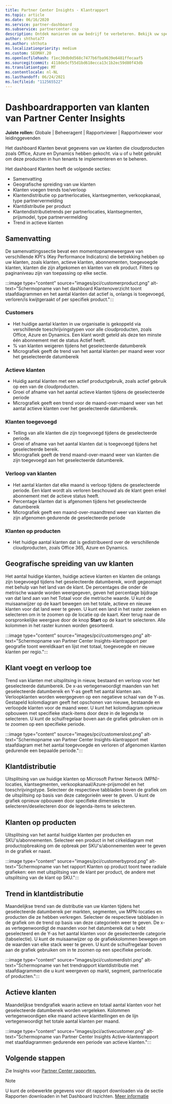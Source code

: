 ```yaml
---
title: Partner Center Insights - Klantrapport
ms.topic: article
ms.date: 06/16/2020
ms.service: partner-dashboard
ms.subservice: partnercenter-csp
description: Ontdek manieren om uw bedrijf te verbeteren. Bekijk uw specifieke klanttrends per geografie, per product en andere kenmerken.
author: shthota77
ms.author: shthota
ms.localizationpriority: medium
ms.custom: SEOMAY.20
ms.openlocfilehash: f1ec30db0d568c7477b6fba9639e6481ffecaaf5
ms.sourcegitcommit: 4118de5cf55d1bd618ecca13c1b2ec59d80f43db
ms.translationtype: MT
ms.contentlocale: nl-NL
ms.lasthandoff: 06/24/2021
ms.locfileid: "112565522"
---
```

# <a name="customers-dashboard-reports-from-partner-center-insights"></a>Dashboardrapporten van klanten van Partner Center Insights

**Juiste rollen:** Globale | Beheeragent | Rapportviewer | Rapportviewer voor leidinggevenden

Het dashboard Klanten bevat gegevens van uw klanten die cloudproducten zoals Office, Azure en Dynamics hebben gekocht. via u of u hebt gebruikt om deze producten in hun tenants te implementeren en te beheren. 
 
Het dashboard Klanten heeft de volgende secties: 

- Samenvatting  
- Geografische spreiding van uw klanten 
- Klanten voegen trends toe/verloop 
- Klantendistributie op partnerlocaties, klantsegmenten, verkoopkanaal, type partnervermelding 
- Klantdistributie per product 
- Klantendistributietrends per partnerlocaties, klantsegmenten, prijsmodel, type partnervermelding 
- Trend in actieve klanten 

## <a name="summary"></a>Samenvatting

De samenvattingssectie bevat een momentopnameweergave van verschillende KPI's (Key Performance Indicators) die betrekking hebben op uw klanten, zoals klanten, actieve klanten, abonnementen, toegevoegde klanten, klanten die zijn afgekomen en klanten van elk product. Filters op paginaniveau zijn van toepassing op elke sectie.

:::image type="content" source="images/pci/customerproduct.png" alt-text="Schermopname van het dashboard Klantenoverzicht toont staafdiagrammen en het aantal klanten dat actief is, onlangs is toegevoegd, verloren/is kwijtgeraakt of per specifiek product.":::

### <a name="customers"></a>Customers

- Het huidige aantal klanten in uw organisatie is gekoppeld via verschillende toeschrijvingstypen voor alle cloudproducten, zoals Office, Azure en Dynamics. Een klant wordt geteld als deze ten minste één abonnement met de status Actief heeft.  
- % van klanten weigeren tijdens het geselecteerde datumbereik 
- Micrografiek geeft de trend van het aantal klanten per maand weer voor het geselecteerde datumbereik

### <a name="active-customers"></a>Actieve klanten

- Huidig aantal klanten met een actief productgebruik, zoals actief gebruik op een van de cloudproducten.
- Groei of afname van het aantal actieve klanten tijdens de geselecteerde periode
- Micrografiek geeft een trend voor de maand-over-maand weer van het aantal actieve klanten over het geselecteerde datumbereik.

### <a name="customers-added"></a>Klanten toegevoegd

- Telling van alle klanten die zijn toegevoegd tijdens de geselecteerde periode.
- Groei of afname van het aantal klanten dat is toegevoegd tijdens het geselecteerde bereik.
- Micrografiek geeft de trend maand-over-maand weer van klanten die zijn toegevoegd aan het geselecteerde datumbereik.

### <a name="customers-churned"></a>Verloop van klanten
- Het aantal klanten dat elke maand is verloop tijdens de geselecteerde periode. Een klant wordt als verloren beschouwd als de klant geen enkel abonnement met de actieve status heeft. 
- Percentage klanten dat is afgenomen tijdens het geselecteerde datumbereik 
- Micrografiek geeft een maand-over-maandtrend weer van klanten die zijn afgenomen gedurende de geselecteerde periode 
 
### <a name="customers-by-products"></a>Klanten op producten

- Het huidige aantal klanten dat is gedistribueerd over de verschillende cloudproducten, zoals Office 365, Azure en Dynamics.  

## <a name="geographical-spread-of-your-customers"></a>Geografische spreiding van uw klanten

Het aantal huidige klanten, huidige actieve klanten en klanten die onlangs zijn toegevoegd tijdens het geselecteerde datumbereik, wordt gegeomapt met behulp van het land van de klant. De percentages die onder de metrische waarde worden weergegeven, geven het percentage bijdrage van dat land aan van het Totaal voor die metrische waarde. U kunt de muisaanwijzer op de kaart bewegen om het totale, actieve en nieuwe klanten voor dat land weer te geven. U kunt een land in het raster zoeken en selecteren om in te zoomen op de locatie op de kaart. Keer terug naar de oorspronkelijke weergave door de knop **Start** op de kaart te selecteren. Alle kolommen in het raster kunnen worden gesorteerd.  

:::image type="content" source="images/pci/customersgeo.png" alt-text="Schermopname van Partner Center Insights-klantrapport per geografie toont wereldkaart en lijst met totaal, toegevoegde en nieuwe klanten per regio.":::

## <a name="customer-adds-and-churns"></a>Klant voegt en verloop toe

Trend van klanten met uitsplitsing in nieuw, bestaand en verloop voor het geselecteerde datumbereik. De x-as vertegenwoordigt maanden van het geselecteerde datumbereik en Y-as geeft het aantal klanten aan. Verloopklanten worden weergegeven op een negatieve schaal van de Y-as. Gestapeld kolomdiagram geeft het opschonen van nieuwe, bestaande en verloopde klanten voor de maand weer. U kunt het kolomdiagram opnieuw opbouwen met specifieke stack-items door deze in de legenda te selecteren. U kunt de schuifregelaar boven aan de grafiek gebruiken om in te zoomen op een specifieke periode. 

:::image type="content" source="images/pci/customerslost.png" alt-text="Schermopname van Partner Center Insights-klantrapport met staafdiagram met het aantal toegevoegde en verloren of afgenomen klanten gedurende een bepaalde periode.":::

## <a name="customer-distribution"></a>Klantdistributie

Uitsplitsing van uw huidige klanten op Microsoft Partner Network (MPN)-locaties, klantsegmenten, verkoopkanaal/Azure-prijsmodel en het toeschrijvingstype. Selecteer de respectieve tabbladen boven de grafiek om de uitsplitsing op basis van deze categorieën weer te geven. U kunt de grafiek opnieuw opbouwen door specifieke dimensies te selecteren/deselecteren door de legenda-items te selecteren. 

## <a name="customers-by-products"></a>Klanten op producten

Uitsplitsing van het aantal huidige klanten per producten en SKU's/abonnementen. Selecteer een product in het cirkeldiagram met productopbreaking om de opbreak per SKU's/abonnementen weer te geven in de grafiek er naast.

:::image type="content" source="images/pci/customerbyprod.png" alt-text="Schermopname van het rapport Klanten op product toont twee radiale grafieken: een met uitsplitsing van de klant per product, de andere met uitsplitsing van de klant op SKU.":::

## <a name="customer-distribution-trend"></a>Trend in klantdistributie 

Maandelijkse trend van de distributie van uw klanten tijdens het geselecteerde datumbereik per markten, segmenten, uw MPN-locaties en producten die ze hebben verkregen. Selecteer de respectieve tabbladen in de grafiek om de trend op basis van deze categorieën weer te geven. De x-as vertegenwoordigt de maanden voor het datumbereik dat u hebt geselecteerd en de Y-as het aantal klanten voor de geselecteerde categorie (tabselectie). U kunt de muisaanwijzer op de grafiekkolommen bewegen om de waarden van elke stack weer te geven. U kunt de schuifregelaar boven aan de grafiek gebruiken om in te zoomen op een specifieke periode.   

:::image type="content" source="images/pci/customerdistri.png" alt-text="Schermopname van het trendrapport klantdistributie met staafdiagrammen die u kunt weergeven op markt, segment, partnerlocatie of producten.":::

## <a name="active-customers"></a>Actieve klanten

Maandelijkse trendgrafiek waarin actieve en totaal aantal klanten voor het geselecteerde datumbereik worden vergeleken. Kolommen vertegenwoordigen elke maand actieve klanttellingen en de lijn vertegenwoordigt het totale aantal klanten per maand. 

:::image type="content" source="images/pci/activecustomer.png" alt-text="Schermopname van Partner Center Insights Active-klantenrapport met staafdiagrammen gedurende een periode van actieve klanten.":::

## <a name="next-steps"></a>Volgende stappen

Zie Insights voor [Partner Center rapporten.](partner-center-insights.md)

>[!NOTE]
> U kunt de onbewerkte gegevens voor dit rapport downloaden via de sectie Rapporten downloaden in het Dashboard Inzichten. [Meer informatie](pci-download-reports.md) 
